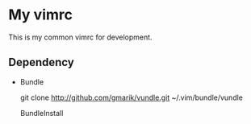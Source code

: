# My vimrc

This is my common vimrc for development.

## Dependency

* Bundle

    git clone http://github.com/gmarik/vundle.git ~/.vim/bundle/vundle

    BundleInstall
